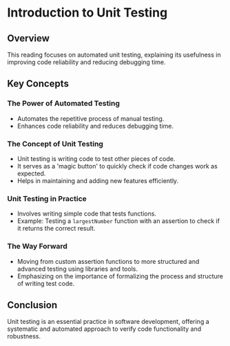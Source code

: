 
# Introduction to Unit Testing

## Overview
This reading focuses on automated unit testing, explaining its usefulness in improving code reliability and reducing debugging time.

## Key Concepts

### The Power of Automated Testing
- Automates the repetitive process of manual testing.
- Enhances code reliability and reduces debugging time.

### The Concept of Unit Testing
- Unit testing is writing code to test other pieces of code.
- It serves as a 'magic button' to quickly check if code changes work as expected.
- Helps in maintaining and adding new features efficiently.

### Unit Testing in Practice
- Involves writing simple code that tests functions.
- Example: Testing a `largestNumber` function with an assertion to check if it returns the correct result.

### The Way Forward
- Moving from custom assertion functions to more structured and advanced testing using libraries and tools.
- Emphasizing on the importance of formalizing the process and structure of writing test code.

## Conclusion
Unit testing is an essential practice in software development, offering a systematic and automated approach to verify code functionality and robustness.

